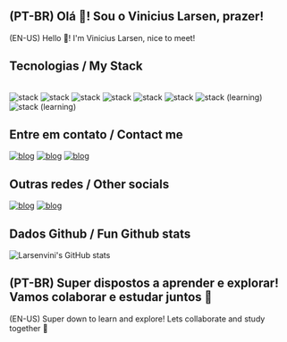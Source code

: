 ## (PT-BR) Olá 👋! Sou o Vinicius Larsen, prazer!
(EN-US) Hello 👋! I'm Vinicius Larsen, nice to meet! 

## Tecnologias / My Stack
<div style="display: inline_block"><br/>
<img alt="stack" src="https://img.shields.io/badge/Python-14354C?style=for-the-badge&logo=python&logoColor=white"/>
<img alt="stack" src="https://img.shields.io/badge/Django-092E20?style=for-the-badge&logo=django&logoColor=white"/>
<img alt="stack" src="https://user-images.githubusercontent.com/25181517/117208740-bfb78400-adf5-11eb-97bb-0907"/>
<img alt="stack" src="https://img.shields.io/badge/C%2B%2B-00599C?style=for-the-badge&logo=c%2B%2B&logoColor=white"/>
<img alt="stack" src="https://img.shields.io/badge/CSS-239120?&style=for-the-badge&logo=css3&logoColor=white"/>
<img alt="stack" src="https://img.shields.io/badge/HTML5-E34F26?style=for-the-badge&logo=html5&logoColor=white"/>
<img alt="stack" src="https://img.shields.io/badge/JavaScript-323330?style=for-the-badge&logo=javascript&logoColor=F7DF1E"/> (learning)
<img alt="stack" src="https://img.shields.io/badge/TypeScript-007ACC?style=for-the-badge&logo=typescript&logoColor=white"/> (learning)
</div>

## Entre em contato / Contact me
[![blog](https://img.shields.io/badge/Gmail-D14836?style=for-the-badge&logo=gmail&logoColor=white)](mailto:larsenvinicius8@gmail.com)
[![blog](https://img.shields.io/badge/LinkedIn-0077B5?style=for-the-badge&logo=linkedin&logoColor=white)](www.linkedin.com/in/vinilarsen)
[![blog](https://img.shields.io/badge/WhatsApp-25D366?style=for-the-badge&logo=whatsapp&logoColor=white)](wa.me/5521967743010)

## Outras redes / Other socials

[![blog](https://img.shields.io/badge/Telegram-2CA5E0?style=for-the-badge&logo=telegram&logoColor=white)](https://t.me/viniiiilar)
[![blog](https://img.shields.io/badge/Instagram-E4405F?style=for-the-badge&logo=instagram&logoColor=white)](https://www.instagram.com/larsenvini/)

## Dados Github / Fun Github stats
![Larsenvini's GitHub stats](https://github-readme-stats.vercel.app/api?username=Larsenvini&show_icons=true&theme=holi)

## (PT-BR) Super dispostos a aprender e explorar! Vamos colaborar e estudar juntos 🚀
(EN-US) Super down to learn and explore! Lets collaborate and study together 🚀
